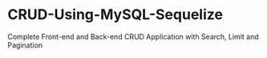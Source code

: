 # CRUD-Using-MySQL-Sequelize

Complete Front-end and Back-end CRUD Application with Search, Limit and Pagination
